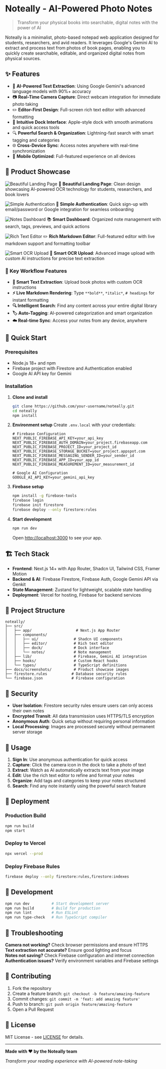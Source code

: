 # Noteally - AI-Powered Photo Notes

> Transform your physical books into searchable, digital notes with the power of AI

Noteally is a minimalist, photo-based notepad web application designed for students, researchers, and avid readers. It leverages Google's Gemini AI to extract and process text from photos of book pages, enabling you to quickly create searchable, editable, and organized digital notes from physical sources.

## ✨ Features

- 🤖 **AI-Powered Text Extraction**: Using Google Gemini's advanced language models with 90%+ accuracy
- 📷 **Real-Time Camera Capture**: Direct webcam integration for immediate photo taking
- ✏️ **Editor-First Design**: Full-screen rich text editor with advanced formatting
- 🎯 **Intuitive Dock Interface**: Apple-style dock with smooth animations and quick access tools
- 🔍 **Powerful Search & Organization**: Lightning-fast search with smart tagging and categories
- 🌐 **Cross-Device Sync**: Access notes anywhere with real-time synchronization
- 📱 **Mobile Optimized**: Full-featured experience on all devices

## 📸 Product Showcase

![Beautiful Landing Page](docs/screenshots/01-noteally-landing-page.png)
🌟 **Beautiful Landing Page**: Clean design showcasing AI-powered OCR technology for students, researchers, and book lovers

![Simple Authentication](docs/screenshots/02-noteally-signup-page.png)
🔐 **Simple Authentication**: Quick sign-up with email/password or Google integration for seamless onboarding

![Notes Dashboard](docs/screenshots/04-noteally-notes-dashboard.png)
📚 **Smart Dashboard**: Organized note management with search, tags, previews, and quick actions

![Rich Text Editor](docs/screenshots/05-noteally-editor-with-markdown.png)
✏️ **Rich Markdown Editor**: Full-featured editor with live markdown support and formatting toolbar

![Smart OCR Upload](docs/screenshots/07-noteally-upload-with-ocr-settings.png)
🤖 **Smart OCR Upload**: Advanced image upload with custom AI instructions for precise text extraction

### 🎯 Key Workflow Features

- **📖 Smart Text Extraction**: Upload book photos with custom OCR instructions
- **⚡ Live Markdown Rendering**: Type `**bold**`, `*italic*`, `# headings` for instant formatting  
- **🔍 Intelligent Search**: Find any content across your entire digital library
- **🏷️ Auto-Tagging**: AI-powered categorization and smart organization
- **☁️ Real-time Sync**: Access your notes from any device, anywhere

## 🚀 Quick Start

### Prerequisites
- Node.js 18+ and npm
- Firebase project with Firestore and Authentication enabled
- Google AI API key for Gemini

### Installation

1. **Clone and install**
   ```bash
   git clone https://github.com/your-username/noteally.git
   cd noteally
   npm install
   ```

2. **Environment setup**
   Create `.env.local` with your credentials:
   ```env
   # Firebase Configuration
   NEXT_PUBLIC_FIREBASE_API_KEY=your_api_key
   NEXT_PUBLIC_FIREBASE_AUTH_DOMAIN=your_project.firebaseapp.com
   NEXT_PUBLIC_FIREBASE_PROJECT_ID=your_project_id
   NEXT_PUBLIC_FIREBASE_STORAGE_BUCKET=your_project.appspot.com
   NEXT_PUBLIC_FIREBASE_MESSAGING_SENDER_ID=your_sender_id
   NEXT_PUBLIC_FIREBASE_APP_ID=your_app_id
   NEXT_PUBLIC_FIREBASE_MEASUREMENT_ID=your_measurement_id

   # Google AI Configuration
   GOOGLE_AI_API_KEY=your_gemini_api_key
   ```

3. **Firebase setup**
   ```bash
   npm install -g firebase-tools
   firebase login
   firebase init firestore
   firebase deploy --only firestore:rules
   ```

4. **Start development**
   ```bash
   npm run dev
   ```

   Open [http://localhost:3000](http://localhost:3000) to see your app.

## 🏗️ Tech Stack

- **Frontend**: Next.js 14+ with App Router, Shadcn UI, Tailwind CSS, Framer Motion
- **Backend & AI**: Firebase Firestore, Firebase Auth, Google Gemini API via Genkit
- **State Management**: Zustand for lightweight, scalable state handling
- **Deployment**: Vercel for hosting, Firebase for backend services

## 📁 Project Structure

```
noteally/
├── src/
│   ├── app/                    # Next.js App Router
│   ├── components/
│   │   ├── ui/                # Shadcn UI components
│   │   ├── editor/            # Rich text editor
│   │   ├── dock/              # Dock interface
│   │   └── notes/             # Note management
│   ├── lib/                   # Firebase, Gemini AI integration
│   ├── hooks/                 # Custom React hooks
│   └── types/                 # TypeScript definitions
├── docs/screenshots/          # Product showcase images
├── firestore.rules           # Database security rules
└── firebase.json             # Firebase configuration
```

## 🔐 Security

- **User Isolation**: Firestore security rules ensure users can only access their own notes
- **Encrypted Transit**: All data transmission uses HTTPS/TLS encryption
- **Anonymous Auth**: Quick setup without requiring personal information
- **Local Processing**: Images are processed securely without permanent server storage

## 🎯 Usage

1. **Sign In**: Use anonymous authentication for quick access
2. **Capture**: Click the camera icon in the dock to take a photo of text
3. **Extract**: Watch as AI automatically extracts text from your image
4. **Edit**: Use the rich text editor to refine and format your notes
5. **Organize**: Add tags and categories to keep your notes structured
6. **Search**: Find any note instantly using the powerful search feature

## 🚀 Deployment

### Production Build
```bash
npm run build
npm start
```

### Deploy to Vercel
```bash
npx vercel --prod
```

### Deploy Firebase Rules
```bash
firebase deploy --only firestore:rules,firestore:indexes
```

## 🔧 Development

```bash
npm run dev          # Start development server
npm run build        # Build for production
npm run lint         # Run ESLint
npm run type-check   # Run TypeScript compiler
```

## 🐛 Troubleshooting

**Camera not working?** Check browser permissions and ensure HTTPS  
**Text extraction not accurate?** Ensure good lighting and focus  
**Notes not saving?** Check Firebase configuration and internet connection  
**Authentication issues?** Verify environment variables and Firebase settings

## 🤝 Contributing

1. Fork the repository
2. Create a feature branch: `git checkout -b feature/amazing-feature`
3. Commit changes: `git commit -m 'feat: add amazing feature'`
4. Push to branch: `git push origin feature/amazing-feature`
5. Open a Pull Request

## 📄 License

MIT License - see [LICENSE](LICENSE) for details.

---

**Made with ❤️ by the Noteally team**

*Transform your reading experience with AI-powered note-taking*
